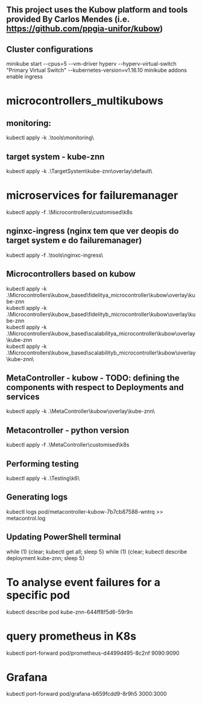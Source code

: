 ## This project uses the Kubow platform and tools provided By Carlos Mendes (i.e. https://github.com/ppgia-unifor/kubow)

## Cluster configurations

minikube start --cpus=5 --vm-driver hyperv --hyperv-virtual-switch "Primary Virtual Switch" --kubernetes-version=v1.16.10
minikube addons enable ingress

# microcontrollers_multikubows

## monitoring: 
kubectl apply -k .\tools\monitoring\

## target system - kube-znn
kubectl apply -k .\TargetSystem\kube-znn\overlay\default\


# microservices for failuremanager
kubectl apply -f .\Microcontrollers\customised\k8s


## nginxc-ingress (nginx tem que ver deopis do target system e do failuremanager)
kubectl apply -f .\tools\nginxc-ingress\


## Microcontrollers based on kubow
kubectl apply -k .\Microcontrollers\kubow_based\fidelitya_microcontroller\kubow\overlay\kube-znn\
kubectl apply -k .\Microcontrollers\kubow_based\fidelityb_microcontroller\kubow\overlay\kube-znn\
kubectl apply -k .\Microcontrollers\kubow_based\scalabilitya_microcontroller\kubow\overlay\kube-znn\
kubectl apply -k .\Microcontrollers\kubow_based\scalabilityb_microcontroller\kubow\overlay\kube-znn\


## MetaController - kubow - TODO:  defining the components with respect to Deployments and services
kubectl apply -k .\MetaController\kubow\overlay\kube-znn\


## Metacontroller - python version
kubectl apply -f .\MetaController\customised\k8s

## Performing testing
kubectl apply -k .\Testing\k6\

## Generating logs

kubectl logs pod/metacontroller-kubow-7b7cb87588-wntrq >> metacontrol.log

## Updating PowerShell terminal

while (1) {clear; kubectl get all; sleep 5}
while (1) {clear; kubectl describe deployment kube-znn; sleep 5}


# To analyse event failures for a specific pod
kubectl describe pod kube-znn-644ff8f5d6-59r9n

# query prometheus in K8s

kubectl port-forward pod/prometheus-d4499d495-8c2nf 9090:9090

# Grafana

 kubectl port-forward pod/grafana-b659fcdd9-8r9h5 3000:3000